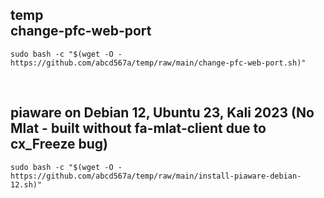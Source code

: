 ## temp </br> change-pfc-web-port

```
sudo bash -c "$(wget -O - https://github.com/abcd567a/temp/raw/main/change-pfc-web-port.sh)"    
```

</br>

## piaware on Debian 12, Ubuntu 23, Kali 2023 (No Mlat - built without fa-mlat-client due to cx_Freeze bug)

```
sudo bash -c "$(wget -O - https://github.com/abcd567a/temp/raw/main/install-piaware-debian-12.sh)"   
